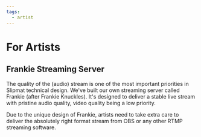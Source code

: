 ```yaml
---
tags:
  - artist
---
```


# For Artists

## Frankie Streaming Server

The quality of the (audio) stream is one of the most important priorities in Slipmat technical design. We've built our
own streaming server called Frankie (after Frankie Knuckles). It's designed to deliver a stable live stream with
pristine audio quality, video quality being a low priority.

Due to the unique design of Frankie, artists need to take extra care to deliver the absolutely right format stream from
OBS or any other RTMP streaming software.

